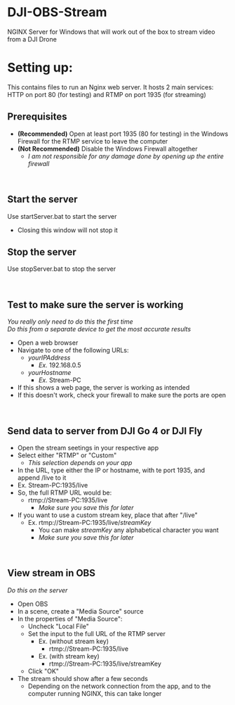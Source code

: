 # DJI-OBS-Stream
NGINX Server for Windows that will work out of the box to stream video from a DJI Drone

# Setting up:
This contains files to run an Nginx web server. It hosts 2 main services: HTTP on port 80 (for testing) and RTMP on port 1935 (for streaming)

## Prerequisites
 - **(Recommended)** Open at least port 1935 (80 for testing) in the Windows Firewall for the RTMP service to leave the computer
 - **(Not Recommended)** Disable the Windows Firewall altogether
   - *I am not responsible for any damage done by opening up the entire firewall*

<br>

## Start the server
Use startServer.bat to start the server
 - Closing this window will not stop it

## Stop the server
Use stopServer.bat to stop the server

<br>

## Test to make sure the server is working
*You really only need to do this the first time* <br>
*Do this from a separate device to get the most accurate results*
 - Open a web browser
 - Navigate to one of the following URLs:
   - *yourIPAddress*
     - *Ex.* 192.168.0.5
   - *yourHostname*
     - *Ex.* Stream-PC
 - If this shows a web page, the server is working as intended
 - If this doesn't work, check your firewall to make sure the ports are open

 <br>

 ## Send data to server from DJI Go 4 or DJI Fly
 - Open the stream seetings in your respective app
 - Select either "RTMP" or "Custom"
   - *This selection depends on your app*
 - In the URL, type either the IP or hostname, with te port 1935, and append /live to it
 - Ex. Stream-PC:1935/live
 - So, the full RTMP URL would be:
   - rtmp://Stream-PC:1935/live
     - *Make sure you save this for later*
 - If you want to use a custom stream key, place that after "/live"
   - Ex. rtmp://Stream-PC:1935/live/*streamKey*
     - You can make *streamKey* any alphabetical character you want
     - *Make sure you save this for later*

 <br>

 ## View stream in OBS
*Do this on the server*
 - Open OBS
 - In a scene, create a "Media Source" source
 - In the properties of "Media Source":
   - Uncheck "Local File"
   - Set the input to the full URL of the RTMP server
     - Ex. (without stream key)
       - rtmp://Stream-PC:1935/live
     - Ex. (with stream key)
       - rtmp://Stream-PC:1935/live/streamKey
   - Click "OK"
 - The stream should show after a few seconds
   - Depending on the network connection from the app, and to the computer running NGINX, this can take longer